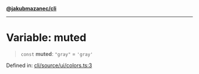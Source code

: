 [**@jakubmazanec/cli**](../../../README.md)

---

# Variable: muted

> `const` **muted**: `"gray"` = `'gray'`

Defined in:
[cli/source/ui/colors.ts:3](https://github.com/jakubmazanec/tools/blob/0373298af23ca7b778987184cd6fcccd21ae54be/packages/cli/source/ui/colors.ts#L3)
